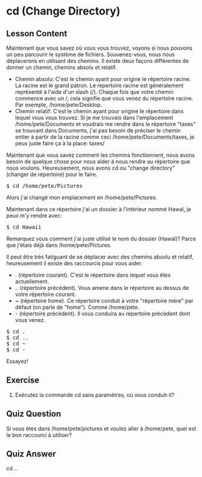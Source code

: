 # cd (Change Directory)

## Lesson Content

Maintenant que vous savez où vous vous trouvez, voyons si nous pouvons un peu parcourir le système de fichiers. Souvenez-vous, nous nous déplacerons en utilisant des chemins. Il existe deux façons différentes de donner un chemin, chemins absolu et relatif. 

<ul>
<li>Chemin absolu: C'est le chemin ayant pour origine le répertoire racine. La racine est le grand patron. Le répertoire racine est généralement représenté à l'aide d'un slash (/). Chaque fois que votre chemin commence avec un /, cela signifie que vous venez du répertoire racine. Par exemple, /home/pete/Desktop.</li>

<li>Chemin relatif: C'est le chemin ayant pour origine le répertoire dans lequel vous vous trouvez. Si je me trouvais dans l'emplacement /home/pete/Documents et voudrais me rendre dans le répertoire "taxes" se trouvant dans Documents, j'ai pas besoin de préciser le chemin entier à partir de la racine comme ceci /home/pete/Documents/taxes, je peux juste faire ça à la place: taxes/</li>
</ul>

Maintenant que vous savez comment les chemins fonctionnent, nous avons besoin de quelque chose pour nous aider à nous rendre au répertoire que nous voulons. Heureusement, nous avons cd ou "change directory" (changer de répertoire) pour le faire. 

<pre>$ cd /home/pete/Pictures</pre> 

Alors j'ai changé mon emplacement en /home/pete/Pictures.

Maintenant dans ce répertoire j'ai un dossier à l'intérieur nommé Hawaï, je peux m'y rendre avec:

<pre>$ cd Hawaii</pre>

Remarquez vous comment j'ai juste utilisé le nom du dossier (Hawaï)? Parce que j'étais déjà dans /home/pete/Pictures.

Il peut être très fatiguant de se déplacer avec des chemins absolu et relatif, heureusement il existe des raccourcis pour vous aider. 

<ul>
<li>. (répertoire courant). C'est le répertoire dans lequel vous êtes actuellement. </li>
<li>.. (répertoire précédent). Vous amene dans le répertoire au dessus de votre répertoire courant.</li>
<li>~ (répertoire home). Ce répertoire conduit à votre "répertoire mère" par défaut (on parle de "home"). Comme /home/pete.</li>
<li>- (répertoire précédent). Il vous conduira au répertoire précédent dont vous venez.</li>
</ul>

<pre>$ cd .
$ cd ..
$ cd ~
$ cd -
</pre>
Essayez!

## Exercise

<ol>
<li>Exécutez la commande cd sans paramètres, où vous conduit-il?</li>
</ol>

## Quiz Question

Si vous êtes dans /home/pete/pictures et voulez aller à /home/pete, quel est le bon raccourci à utiliser?

## Quiz Answer

cd ..
